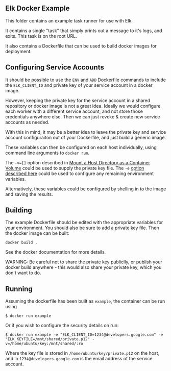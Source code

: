 Elk Docker Example
---

This folder contains an example task runner for use with Elk.

It contains a single "task" that simply prints out a message to it's logs, and
exits.  This task is on the root URL.

It also contains a Dockerfile that can be used to build docker images for
deployment.

Configuring Service Accounts
---

It should be possible to use the `ENV` and `ADD` Dockerfile commands to include
the `ELK_CLIENT_ID` and private key of your service account in a docker image.

However, keeping the private key for the service account in a shared repository
or docker image is not a great idea.  Ideally we would configure each worker
with a different service account, and not store those credentials anywhere
else.  Then we can just revoke & create new service accounts as needed.

With this in mind, it may be a better idea to leave the private key and service
account configuraiton out of your Dockerfile, and just build a generic image.

These variables can then be configured on each host individually, using command
line arguments to `docker run`.

The `-v=[]` option described in [Mount a Host Directory as a Container Volume](http://docs.docker.io/use/working_with_volumes/)
could be used to supply the private key file.  The `-e`
[option described here](http://docs.docker.io/reference/run/#env-environment-variables)
could be used to configure any remaining environment variables.

Alternatively, these variables could be configured by shelling in to the image
and saving the results.

Building
---

The example Dockerfile should be edited with the appropriate variables for your
environment.  You should also be sure to add a private key file.  Then the
docker image can be built:

    docker build .

See the docker documentation for more details.

WARNING: Be careful not to share the private key publiclly, or publish your
docker build anywhere - this would also share your private key, which you don't
want to do.

Running
---

Assuming the dockerfile has been built as `example`, the container can be run using

    $ docker run example

Or if you wish to configure the security details on run:

    $ docker run example -e "ELK_CLIENT_ID=1234@developers.google.com" -e
    "ELK_KEYFILE=/mnt/shared/private.p12" -v=/home/ubuntu/key:/mnt/shared/:ro

Where the key file is stored in `/home/ubuntu/key/private.p12` on the host, and
in `1234@developers.google.com` is the email address of the service account.
